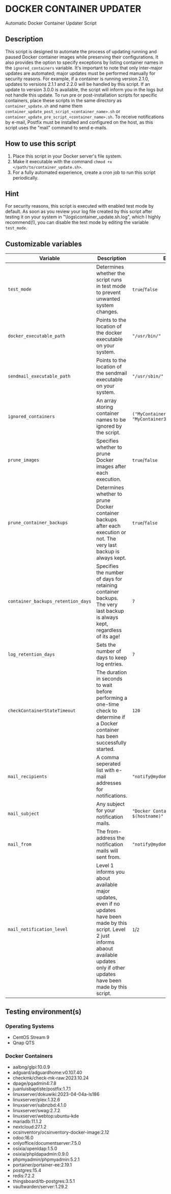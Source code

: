 # DOCKER CONTAINER UPDATER

Automatic Docker Container Updater Script
 
## Description
This script is designed to automate the process of updating running and paused Docker container images while preserving their configurations. It also provides the option to specify exceptions by listing container names in the `ignored_containers` variable.
It's important to note that only inter-major updates are automated; major updates must be performed manually for security reasons. For example, if a container is running version 2.1.0, updates to versions 2.1.1 and 2.2.0 will be handled by this script. If an update to version 3.0.0 is available, the script will inform you in the logs but not handle this update.
To run pre or post-installation scripts for specific containers, place these scripts in the same directory as `container_update.sh` and name them `container_update_post_script_<container_name>.sh` or `container_update_pre_script_<container_name>.sh`.
To receive notifications by e-mail, Postfix must be installed and configured on the host, as this script uses the "mail" command to send e-mails.
 
## How to use this script
1. Place this script in your Docker server's file system.
2. Make it executable with the command `chmod +x </path/to/container_update.sh>`.
3. For a fully automated experience, create a cron job to run this script periodically.
 
## Hint
For security reasons, this script is executed with enabled test mode by default. As soon as you review your log file created by this script after testing it on your system in "<scriptpath>\logs\container_update.sh.log", which I highly recommend(!), you can disable the test mode by editing the variable `test_mode`.
 
## Customizable variables
 
| Variable                           | Description      | Example Values                                         |
| ---------------------------------- | ---------------- | ------------------------------------------------------ |
| `test_mode`                        | Determines whether the script runs in test mode to prevent unwanted system changes. | `true`/`false` |
| `docker_executable_path`           | Points to the location of the docker executable on your system. | `"/usr/bin/"` |
| `sendmail_executable_path`         | Points to the location of the sendmail executable on your system. | `"/usr/sbin/"` |
| `ignored_containers`               | An array storing container names to be ignored by the script. | `("MyContainer1" "MyContainer2" "MyContainer3")` |
| `prune_images`                     | Specifies whether to prune Docker images after each execution. | `true`/`false` |
| `prune_container_backups`          | Determines whether to prune Docker container backups after each execution or not. The very last backup is always kept. | `true`/`false` |
| `container_backups_retention_days` | Specifies the number of days for retaining container backups. The very last backup is always kept, regardless of its age! | `7` |
| `log_retention_days`               | Sets the number of days to keep log entries. | `7` |
| `checkContainerStateTimeout`       | The duration in seconds to wait before performing a one-time check to determine if a Docker container has been successfully started. | `120` |
| `mail_recipients`                  | A comma seperated list with e-mail addresses for notifications. | `"notify@mydomain.com,my.mail@gmail.com"` |
| `mail_subject`                     | Any subject for your notification mails. | `"Docker Container Update Report from $(hostname)"` |
| `mail_from`                        | The from-address the notification mails will sent from. | `"notify@mydomain.com"` |
| `mail_notification_level`          | Level 1 informs you about available major updates, even if no updates have been made by this script. Level 2 just informs abaout available updates only if other updates have been made by this script. | `1`/`2` |
 
## Testing environment(s)
### Operating Systems
- CentOS Stream 9
- Qnap QTS
 
### Docker Containers
- aalbng/glpi:10.0.9
- adguard/adguardhome:v0.107.40
- checkmk/check-mk-raw:2023.10.24
- dpage/pgadmin4:7.8
- juanluisbaptiste/postfix:1.7.1
- linuxserver/dokuwiki:2023-04-04a-ls186
- linuxserver/plex:1.32.6
- linuxserver/sabnzbd:4.1.0
- linuxserver/swag:2.7.2
- linuxserver/webtop:ubuntu-kde
- mariadb:11.1.2
- nextcloud:27.1.2
- ocsinventory/ocsinventory-docker-image:2.12
- odoo:16.0
- onlyoffice/documentserver:7.5.0
- osixia/openldap:1.5.0
- osixia/phpldapadmin:0.9.0
- phpmyadmin/phpmyadmin:5.2.1
- portainer/portainer-ee:2.19.1
- postgres:15.4
- redis:7.2.2
- thingsboard/tb-postgres:3.5.1
- vaultwarden/server:1.29.2
